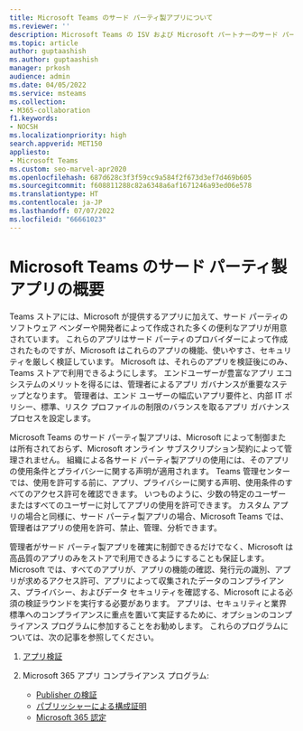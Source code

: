 ```yaml
---
title: Microsoft Teams のサード パーティ製アプリについて
ms.reviewer: ''
description: Microsoft Teams の ISV および Microsoft パートナーのサード パーティ製アプリについて説明します。
ms.topic: article
author: guptaashish
ms.author: guptaashish
manager: prkosh
audience: admin
ms.date: 04/05/2022
ms.service: msteams
ms.collection:
- M365-collaboration
f1.keywords:
- NOCSH
ms.localizationpriority: high
search.appverid: MET150
appliesto:
- Microsoft Teams
ms.custom: seo-marvel-apr2020
ms.openlocfilehash: 687d628c3f3f59cc9a584f2f673d3ef7d469b605
ms.sourcegitcommit: f608811288c82a6348a6af1671246a93ed06e578
ms.translationtype: HT
ms.contentlocale: ja-JP
ms.lasthandoff: 07/07/2022
ms.locfileid: "66661023"
---
```

# <a name="overview-of-third-party-apps-in-microsoft-teams"></a>Microsoft Teams のサード パーティ製アプリの概要

Teams ストアには、Microsoft が提供するアプリに加えて、サード パーティのソフトウェア ベンダーや開発者によって作成された多くの便利なアプリが用意されています。 これらのアプリはサード パーティのプロバイダーによって作成されたものですが、Microsoft はこれらのアプリの機能、使いやすさ、セキュリティを厳しく検証しています。 Microsoft は、それらのアプリを検証後にのみ、Teams ストアで利用できるようにします。 エンドユーザーが豊富なアプリ エコシステムのメリットを得るには、管理者によるアプリ ガバナンスが重要なステップとなります。 管理者は、エンド ユーザーの幅広いアプリ要件と、内部 IT ポリシー、標準、リスク プロファイルの制限のバランスを取るアプリ ガバナンス プロセスを設定します。

Microsoft Teams のサード パーティ製アプリは、Microsoft によって制御または所有されておらず、Microsoft オンライン サブスクリプション契約によって管理されません。 組織による各サード パーティ製アプリの使用には、そのアプリの使用条件とプライバシーに関する声明が適用されます。 Teams 管理センターでは、使用を許可する前に、アプリ、プライバシーに関する声明、使用条件のすべてのアクセス許可を確認できます。 いつものように、少数の特定のユーザーまたはすべてのユーザーに対してアプリの使用を許可できます。 カスタム アプリの場合と同様に、サード パーティ製アプリの場合、Microsoft Teams では、管理者はアプリの使用を許可、禁止、管理、分析できます。

管理者がサード パーティ製アプリを確実に制御できるだけでなく、Microsoft は高品質のアプリのみをストアで利用できるようにすることも保証します。 Microsoft では、すべてのアプリが、アプリの機能の確認、発行元の識別、アプリが求めるアクセス許可、アプリによって収集されたデータのコンプライアンス、プライバシー、およびデータ セキュリティを確認する、Microsoft による必須の検証ラウンドを実行する必要があります。 アプリは、セキュリティと業界標準へのコンプライアンスに重点を置いて実証するために、オプションのコンプライアンス プログラムに参加することをお勧めします。 これらのプログラムについては、次の記事を参照してください。

1. [アプリ検証](overview-of-app-validation.md#app-validation-and-testing)

1. Microsoft 365 アプリ コンプライアンス プログラム:

   - [Publisher の検証](overview-of-app-certification.md#publisher-verification)
   - [パブリッシャーによる構成証明](overview-of-app-certification.md#publisher-attestation)
   - [Microsoft 365 認定](overview-of-app-certification.md#microsoft-365-certification)
